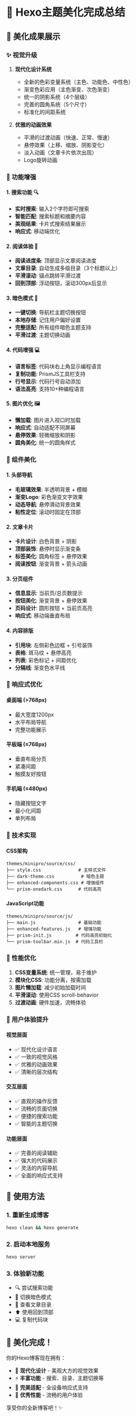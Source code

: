# 🎨 Hexo主题美化完成总结

## 🚀 美化成果展示

### ✨ 视觉升级
1. **现代化设计系统**
   - 全新的色彩变量系统（主色、功能色、中性色）
   - 渐变色彩应用（主色渐变、次色渐变）
   - 统一的阴影系统（4个层级）
   - 完善的圆角系统（5个尺寸）
   - 标准化的间距系统

2. **优雅的动画效果**
   - 平滑的过渡动画（快速、正常、慢速）
   - 悬停效果（上移、缩放、阴影变化）
   - 淡入动画（文章卡片依次出现）
   - Logo旋转动画

### 🎯 功能增强

#### 1. 搜索功能 🔍
- **实时搜索**: 输入2个字符即可搜索
- **智能匹配**: 搜索标题和摘要内容
- **美观结果**: 卡片式搜索结果展示
- **响应式**: 移动端优化

#### 2. 阅读体验 📖
- **阅读进度条**: 顶部显示文章阅读进度
- **文章目录**: 自动生成多级目录（3个标题以上）
- **平滑滚动**: 锚点跳转平滑过渡
- **回到顶部**: 浮动按钮，滚动300px后显示

#### 3. 暗色模式 🌙
- **一键切换**: 导航栏主题切换按钮
- **本地存储**: 记住用户偏好设置
- **完整适配**: 所有组件暗色主题支持
- **平滑过渡**: 主题切换动画

#### 4. 代码增强 💻
- **语言标签**: 代码块右上角显示编程语言
- **复制功能**: PrismJS工具栏支持
- **行号显示**: 代码行号自动添加
- **语法高亮**: 支持10+种编程语言

#### 5. 图片优化 🖼️
- **懒加载**: 图片进入视口时加载
- **响应式**: 自动适配不同屏幕
- **悬停效果**: 轻微缩放和阴影
- **圆角美化**: 统一的圆角样式

### 🎨 组件美化

#### 1. 头部导航
- **毛玻璃效果**: 半透明背景 + 模糊
- **渐变Logo**: 彩色渐变文字效果
- **动态导航**: 悬停滑动背景效果
- **粘性定位**: 滚动时固定在顶部

#### 2. 文章卡片
- **卡片设计**: 白色背景 + 阴影
- **顶部装饰**: 悬停时显示渐变条
- **标签美化**: 圆角标签 + 悬停效果
- **阅读按钮**: 渐变背景 + 箭头动画

#### 3. 分页组件
- **信息显示**: 当前页/总页数提示
- **按钮美化**: 渐变背景 + 悬停效果
- **页码设计**: 圆形按钮 + 当前页高亮
- **响应式**: 移动端垂直布局

#### 4. 内容排版
- **引用块**: 左侧彩色边框 + 引号装饰
- **表格**: 斑马纹 + 悬停高亮
- **列表**: 彩色标记 + 间距优化
- **分隔线**: 渐变色水平线

### 📱 响应式优化

#### 桌面端 (>768px)
- 最大宽度1200px
- 水平布局导航
- 完整功能展示

#### 平板端 (≤768px)
- 垂直布局分页
- 紧凑间距
- 触摸友好按钮

#### 手机端 (≤480px)
- 隐藏按钮文字
- 最小化间距
- 单列布局

### 🔧 技术实现

#### CSS架构
```
themes/minipro/source/css/
├── style.css              # 主样式文件
├── dark-theme.css          # 暗色主题
├── enhanced-components.css # 增强组件
└── prism-onedark.css      # 代码高亮
```

#### JavaScript功能
```
themes/minipro/source/js/
├── main.js                # 基础功能
├── enhanced-features.js   # 增强功能
├── prism-init.js         # 代码高亮初始化
└── prism-toolbar.min.js  # 代码工具栏
```

### 🎯 性能优化

1. **CSS变量系统**: 统一管理，易于维护
2. **模块化CSS**: 功能分离，按需加载
3. **图片懒加载**: 减少初始加载时间
4. **平滑滚动**: 使用CSS scroll-behavior
5. **过渡动画**: 硬件加速，流畅体验

### 🌟 用户体验提升

#### 视觉层面
- ✅ 现代化设计语言
- ✅ 一致的视觉风格
- ✅ 优雅的动画效果
- ✅ 清晰的层次结构

#### 交互层面
- ✅ 直观的操作反馈
- ✅ 流畅的页面切换
- ✅ 便捷的搜索功能
- ✅ 智能的主题切换

#### 功能层面
- ✅ 完善的阅读辅助
- ✅ 强大的代码展示
- ✅ 灵活的内容导航
- ✅ 全面的响应式支持

## 🚀 使用方法

### 1. 重新生成博客
```bash
hexo clean && hexo generate
```

### 2. 启动本地服务
```bash
hexo server
```

### 3. 体验新功能
- 🔍 尝试搜索功能
- 🌙 切换暗色模式
- 📖 查看文章目录
- ⬆️ 使用回到顶部
- 💻 复制代码块

## 🎉 美化完成！

你的Hexo博客现在拥有：
- 🎨 **现代化设计** - 美观大方的视觉效果
- ⚡ **丰富功能** - 搜索、目录、主题切换等
- 📱 **完美适配** - 全设备响应式支持
- 🚀 **优秀性能** - 流畅的用户体验

享受你的全新博客吧！✨